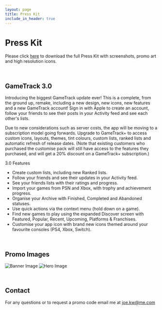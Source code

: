```yaml
---
layout: page
title: Press Kit
include_in_header: true
---
```


# Press Kit

Please click [here](https://www.icloud.com/iclouddrive/0XgZilQUXbD64wVd36ckuSTvA#Press_Kit) to download the full Press Kit with screenshots, promo art and high resolution icons.

<br>

## GameTrack 3.0
Introducing the biggest GameTrack update ever!
This is a complete, from the ground up, remake, including a new design, new icons, new features and a new GameTrack account!
Sign in with Apple to create an account, follow your friends to see their posts in your Activity feed and see each other's lists.

Due to new considerations such as server costs, the app will be moving to a subscription model going forwards. Upgrade to GameTrack+ to access custom icons, layouts, themes, tint colours, custom lists, ranked lists and automatic refresh of release dates. (Note that existing customers who purchased the customise pack will still have access to the features they purchased, and will get a 20% discount on a GameTrack+ subscription.)

3.0 Features
- Create custom lists, including new Ranked lists.
- Follow your friends and see their updates in your Activity feed.
- See your friends lists with their ratings and progress.
- Import your games from PSN and Xbox, with trophy and achievement progress.
- Organise your Archive with Finished, Completed and Abandoned statuses.
- Use quick actions via the context menu (hold down on a game).
- Find new games to play using the expanded Discover screen with Featured, Popular, Recent, Upcoming, Platforms & Franchises.
- Customise your app icon with brand new icons themed around your favourite consoles (PS4, Xbox, Switch).

<br>

## Promo Images
![Banner Image](http://127.0.0.1:4000/assets/Promo/gametrack-banner-text.png)
![Hero Image](http://127.0.0.1:4000/assets/Promo/gametrack-hero.png)


<br>

## Contact
For any questions or to request a promo code email me at joe.kw@me.com

<br>
